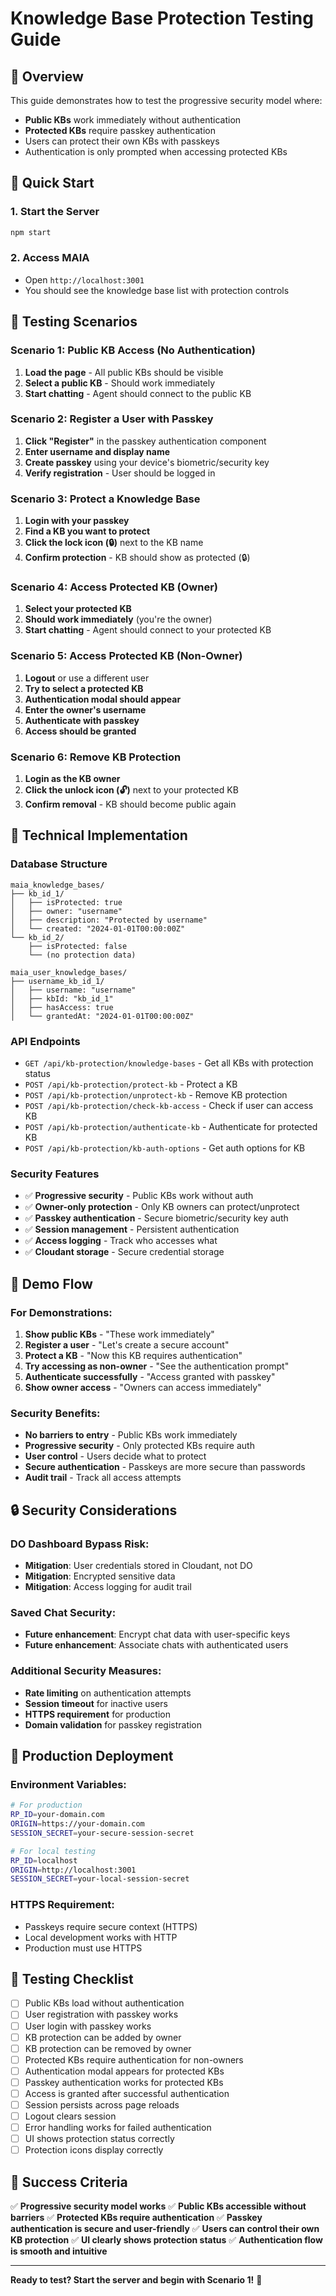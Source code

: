 # Knowledge Base Protection Testing Guide

## 🎯 **Overview**

This guide demonstrates how to test the progressive security model where:
- **Public KBs** work immediately without authentication
- **Protected KBs** require passkey authentication
- Users can protect their own KBs with passkeys
- Authentication is only prompted when accessing protected KBs

## 🚀 **Quick Start**

### 1. **Start the Server**
```bash
npm start
```

### 2. **Access MAIA**
- Open `http://localhost:3001`
- You should see the knowledge base list with protection controls

## 🧪 **Testing Scenarios**

### **Scenario 1: Public KB Access (No Authentication)**
1. **Load the page** - All public KBs should be visible
2. **Select a public KB** - Should work immediately
3. **Start chatting** - Agent should connect to the public KB

### **Scenario 2: Register a User with Passkey**
1. **Click "Register"** in the passkey authentication component
2. **Enter username and display name**
3. **Create passkey** using your device's biometric/security key
4. **Verify registration** - User should be logged in

### **Scenario 3: Protect a Knowledge Base**
1. **Login with your passkey**
2. **Find a KB you want to protect**
3. **Click the lock icon (🔒)** next to the KB name
4. **Confirm protection** - KB should show as protected (🔒)

### **Scenario 4: Access Protected KB (Owner)**
1. **Select your protected KB**
2. **Should work immediately** (you're the owner)
3. **Start chatting** - Agent should connect to your protected KB

### **Scenario 5: Access Protected KB (Non-Owner)**
1. **Logout** or use a different user
2. **Try to select a protected KB**
3. **Authentication modal should appear**
4. **Enter the owner's username**
5. **Authenticate with passkey**
6. **Access should be granted**

### **Scenario 6: Remove KB Protection**
1. **Login as the KB owner**
2. **Click the unlock icon (🔓)** next to your protected KB
3. **Confirm removal** - KB should become public again

## 🔧 **Technical Implementation**

### **Database Structure**
```
maia_knowledge_bases/
├── kb_id_1/
│   ├── isProtected: true
│   ├── owner: "username"
│   ├── description: "Protected by username"
│   └── created: "2024-01-01T00:00:00Z"
└── kb_id_2/
    ├── isProtected: false
    └── (no protection data)

maia_user_knowledge_bases/
├── username_kb_id_1/
│   ├── username: "username"
│   ├── kbId: "kb_id_1"
│   ├── hasAccess: true
│   └── grantedAt: "2024-01-01T00:00:00Z"
```

### **API Endpoints**
- `GET /api/kb-protection/knowledge-bases` - Get all KBs with protection status
- `POST /api/kb-protection/protect-kb` - Protect a KB
- `POST /api/kb-protection/unprotect-kb` - Remove KB protection
- `POST /api/kb-protection/check-kb-access` - Check if user can access KB
- `POST /api/kb-protection/authenticate-kb` - Authenticate for protected KB
- `POST /api/kb-protection/kb-auth-options` - Get auth options for KB

### **Security Features**
- ✅ **Progressive security** - Public KBs work without auth
- ✅ **Owner-only protection** - Only KB owners can protect/unprotect
- ✅ **Passkey authentication** - Secure biometric/security key auth
- ✅ **Session management** - Persistent authentication
- ✅ **Access logging** - Track who accesses what
- ✅ **Cloudant storage** - Secure credential storage

## 🎯 **Demo Flow**

### **For Demonstrations:**
1. **Show public KBs** - "These work immediately"
2. **Register a user** - "Let's create a secure account"
3. **Protect a KB** - "Now this KB requires authentication"
4. **Try accessing as non-owner** - "See the authentication prompt"
5. **Authenticate successfully** - "Access granted with passkey"
6. **Show owner access** - "Owners can access immediately"

### **Security Benefits:**
- **No barriers to entry** - Public KBs work immediately
- **Progressive security** - Only protected KBs require auth
- **User control** - Users decide what to protect
- **Secure authentication** - Passkeys are more secure than passwords
- **Audit trail** - Track all access attempts

## 🔒 **Security Considerations**

### **DO Dashboard Bypass Risk:**
- **Mitigation**: User credentials stored in Cloudant, not DO
- **Mitigation**: Encrypted sensitive data
- **Mitigation**: Access logging for audit trail

### **Saved Chat Security:**
- **Future enhancement**: Encrypt chat data with user-specific keys
- **Future enhancement**: Associate chats with authenticated users

### **Additional Security Measures:**
- **Rate limiting** on authentication attempts
- **Session timeout** for inactive users
- **HTTPS requirement** for production
- **Domain validation** for passkey registration

## 🚀 **Production Deployment**

### **Environment Variables:**
```bash
# For production
RP_ID=your-domain.com
ORIGIN=https://your-domain.com
SESSION_SECRET=your-secure-session-secret

# For local testing
RP_ID=localhost
ORIGIN=http://localhost:3001
SESSION_SECRET=your-local-session-secret
```

### **HTTPS Requirement:**
- Passkeys require secure context (HTTPS)
- Local development works with HTTP
- Production must use HTTPS

## 📝 **Testing Checklist**

- [ ] Public KBs load without authentication
- [ ] User registration with passkey works
- [ ] User login with passkey works
- [ ] KB protection can be added by owner
- [ ] KB protection can be removed by owner
- [ ] Protected KBs require authentication for non-owners
- [ ] Authentication modal appears for protected KBs
- [ ] Passkey authentication works for protected KBs
- [ ] Access is granted after successful authentication
- [ ] Session persists across page reloads
- [ ] Logout clears session
- [ ] Error handling works for failed authentication
- [ ] UI shows protection status correctly
- [ ] Protection icons display correctly

## 🎉 **Success Criteria**

✅ **Progressive security model works**
✅ **Public KBs accessible without barriers**
✅ **Protected KBs require authentication**
✅ **Passkey authentication is secure and user-friendly**
✅ **Users can control their own KB protection**
✅ **UI clearly shows protection status**
✅ **Authentication flow is smooth and intuitive**

---

**Ready to test? Start the server and begin with Scenario 1!** 🚀 